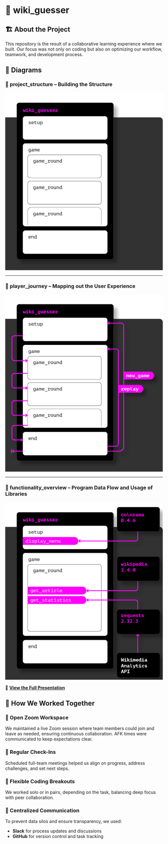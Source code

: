# 🚀 wiki_guesser 

## 🏗 About the Project  
This repository is the result of a collaborative learning experience where we built.
Our focus was not only on coding but also on optimizing our workflow, teamwork, and development process.  

## 🎤 Diagrams  

### 📌 project_structure – Building the Structure  
![Slide 10](https://github.com/alexandergreif/Wikiguesser/raw/main/assets/wikguesser_pres_9.jpg)  

---

### 📌 player_journey – Mapping out the User Experience  
![Slide 11](https://github.com/alexandergreif/Wikiguesser/raw/main/assets/wikguesser_pres_10.jpg)  

---

### 📌 functionality_overview – Program Data Flow and Usage of Libraries  
![Slide 12](https://github.com/alexandergreif/Wikiguesser/raw/main/assets/wikguesser_pres_11.jpg)  

🔗 **[View the Full Presentation](assets/wiki_guesser_presentation.pdf)**

## 🤝 How We Worked Together  

### 🔹 Open Zoom Workspace  
We maintained a live Zoom session where team members could join and leave as needed, ensuring continuous collaboration. AFK times were communicated to keep expectations clear.  

### 🔹 Regular Check-Ins  
Scheduled full-team meetings helped us align on progress, address challenges, and set next steps.  

### 🔹 Flexible Coding Breakouts  
We worked solo or in pairs, depending on the task, balancing deep focus with peer collaboration.  

### 🔹 Centralized Communication  
To prevent data silos and ensure transparency, we used:  
- **Slack** for process updates and discussions  
- **GitHub** for version control and task tracking
